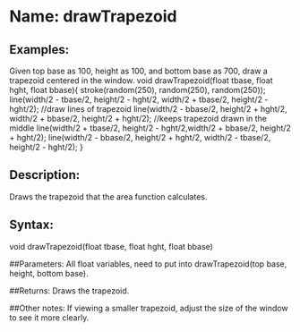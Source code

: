 # Name: drawTrapezoid

## Examples:
Given top base as 100, height as 100, and bottom base as 700, draw a trapezoid centered in the window. 
void drawTrapezoid(float tbase, float hght, float bbase){
  stroke(random(250), random(250), random(250));
  line(width/2 - tbase/2, height/2 - hght/2, width/2 + tbase/2, height/2 - hght/2); //draw lines of trapezoid
  line(width/2 - bbase/2, height/2 + hght/2, width/2 + bbase/2, height/2 + hght/2); //keeps trapezoid drawn in the middle
  line(width/2 + tbase/2, height/2 - hght/2,width/2 + bbase/2, height/2 + hght/2);
  line(width/2 - bbase/2, height/2 + hght/2, width/2 - tbase/2, height/2 - hght/2); 
} 
## Description:
Draws the trapezoid that the area function calculates. 

## Syntax:
void drawTrapezoid(float tbase, float hght, float bbase)


##Parameters: 
All float variables, need to put into drawTrapezoid(top base, height, bottom base).

##Returns:
Draws the trapezoid.

##Other notes:
If viewing a smaller trapezoid, adjust the size of the window to see it more clearly. 
